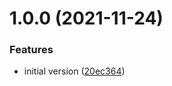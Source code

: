 # 1.0.0 (2021-11-24)


### Features

* initial version ([20ec364](https://github.com/bitfocus/companion-module-generic-snmp/commit/20ec3640f591287a5090f6b9202ee91a4140bb8b))
